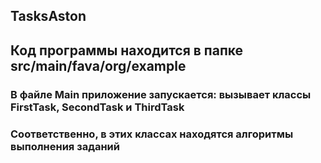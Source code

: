 ## TasksAston
## **Код программы находится в папке src/main/fava/org/example**
### **В файле Main приложение запускается: вызывает классы FirstTask, SecondTask и ThirdTask**
### **Соответственно, в этих классах находятся алгоритмы выполнения заданий**
